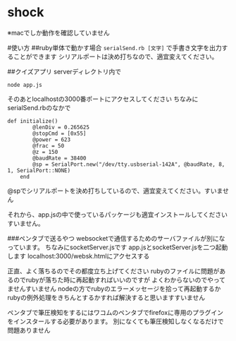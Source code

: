 # shock

※macでしか動作を確認していません

#使い方
##ruby単体で動かす場合
```serialSend.rb [文字]```
で手書き文字を出力することができます
シリアルポートは決め打ちなので、適宜変えてください。


##クイズアプリ
serverディレクトリ内で

```
node app.js
```

そのあとlocalhostの3000番ポートにアクセスしてください
ちなみにserialSend.rbのなかで

``` 
def initialize()
		@lenDiv = 0.265625
		@stopCmd = [0x55]
		@power = 623
		@frac = 50
		@z = 150
		@baudRate = 38400
		@sp = SerialPort.new("/dev/tty.usbserial-142A", @baudRate, 8, 1, SerialPort::NONE)
	end
```

@spでシリアルポートを決め打ちしているので、適宜変えてください。すいません

それから、app.jsの中で使っているパッケージも適宜インストールしてくださいすいません。

###ペンタブで送るやつ
websocketで通信するためのサーバファイルが別になっています。
ちなみにsocketServer.jsです
app.jsとsocketServer.jsを二つ起動します
localhost:3000/websk.htmlにアクセスする

正直、よく落ちるのでその都度立ち上げてください
rubyのファイルに問題があるのでrubyが落ちた時に再起動すればいいのですが
よくわからないのでやってませんすいません
nodeの方でrubyのエラーメッセージを拾って再起動するか
rubyの例外処理をきちんとするかすれば解決すると思いますすいません

ペンタブで筆圧検知をするにはワコムのペンタブでfirefoxに専用のプラグインをインスタールする必要があります。
別になくても筆圧検知しなくなるだけで問題ありません


